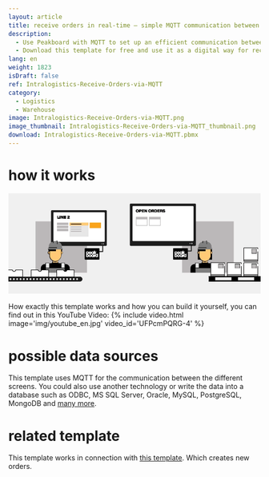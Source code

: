 ```yaml
---
layout: article
title: receive orders in real-time – simple MQTT communication between production and intralogistics
description: 
  - Use Peakboard with MQTT to set up an efficient communication between production and intralogistics. With this template, orders for production parts are displayed in your intralogistics warehouse in real time, where they can be immediately processed by your employees.
  - Download this template for free and use it as a digital way for receiving orders so you can guarantee seamless production processes and minimize waiting times in the long term.
lang: en
weight: 1823
isDraft: false
ref: Intralogistics-Receive-Orders-via-MQTT
category:
  - Logistics
  - Warehouse
image: Intralogistics-Receive-Orders-via-MQTT.png
image_thumbnail: Intralogistics-Receive-Orders-via-MQTT_thumbnail.png
download: Intralogistics-Receive-Orders-via-MQTT.pbmx
---
```

# how it works

![](img/peakboard-mqtt-dashboards.gif)

How exactly this template works and how you can build it yourself, you can find out in this YouTube Video:
{% include video.html image='img/youtube_en.jpg' video_id='UFPcmPQRG-4' %}

# possible data sources

This template uses MQTT for the communication between the different screens. You could also use another technology or write the data into a database such as ODBC, MS SQL Server, Oracle, MySQL, PostgreSQL, MongoDB and [many more](https://peakboard.com/en/interfaces/). 

# related template

This template works in connection with [this template](https://templates.peakboard.com/Intralogistics-Order-Parts-with-MQTT/en). Which creates new orders.

